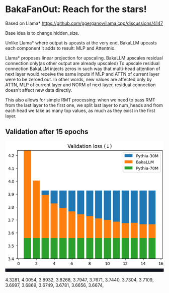 # BakaFanOut: Reach for the stars!

Based on Llama* https://github.com/ggerganov/llama.cpp/discussions/4147

Base idea is to change hidden_size.

Unlike Llama* where output is upcasts at the very end, 
BakaLLM upcasts each component it adds to result: MLP and Attentnio.

Llama* proposes linear projection for upscaling.
BakaLLM upscales residual connection only(as other output are already upscaled)
To upscale residual connection BakaLLM injects zeros in such way that multi-head attention of next layer would receive the same
inputs if MLP and ATTN of current layer were to be zeroed out. In other words, new values are affected only by ATTN, MLP of current layer
and NORM of next layer, residual connection doesn't affect new data directly.

This also allows for simple RMT processing: 
when we need to pass RMT from the last layer to the first one, we split last layer to num_heads and from each head we take as many top values, as much
as they exist in the first layer.


## Validation after 15 epochs 

![validation graph plot](./valid.png)

4.3281, 4.0054, 3.8932,
3.8268, 3.7947, 3.7671,
3.7440, 3.7304, 3.7109,
3.6997, 3.6869, 3.6749,
3.6781, 3.6656, 3.6674,
